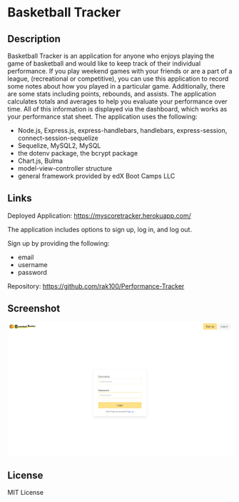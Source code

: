 # Basketball Tracker

## Description

Basketball Tracker is an application for anyone who enjoys playing the game of basketball and would like to keep track of their individual performance. If you play weekend games with your friends or are a part of a league, (recreational or competitive), you can use this application to record some notes about how you played in a particular game. Additionally, there are some stats including points, rebounds, and assists. The application calculates totals and averages to help you evaluate your performance over time. All of this information is displayed via the dashboard, which works as your performance stat sheet. The application uses the following: 

- Node.js, Express.js, express-handlebars, handlebars, express-session, connect-session-sequelize 
- Sequelize, MySQL2, MySQL 
- the dotenv package, the bcrypt package
- Chart.js, Bulma
- model-view-controller structure
- general framework provided by edX Boot Camps LLC

## Links

Deployed Application: https://myscoretracker.herokuapp.com/

The application includes options to sign up, log in, and log out.

Sign up by providing the following: 
- email
- username
- password

Repository: https://github.com/rak100/Performance-Tracker

## Screenshot

![screenshot](assets/images/screenshot-basketball-tracker.png)

## License

MIT License
